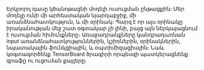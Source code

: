 Երկրորդ դասը կծանոթացնի մոդելի ուսուցման ընթացքին։ Մեր մոդելը ունի մի արհեստական նյարդաբջիջ, մի առանձնահատկություն, և մի օրինակ։ Պարզ է որ այս օրինակը իրականության մեջ շատ օգտակար չի լինի, բայց այն ներկայացնում է ուսուցման հիմունքները։ Առաջադրանքները կանդրադառնան input առանձնահատկություններին, կշիռներին, օրինակներին, նպատակային ֆունկցիային, և օպտիմիզացիային։ Նաև կօգտագործենք TensorBoard ծրագիրի որպեսզի պատկերացնենք գրաֆը ու ուցուման քայլերը։